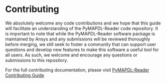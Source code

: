 # Contributing

We absolutely welcome any code contributions and we hope that this
guide will facilitate an understanding of the PyMAPDL-Reader code
repository. It is important to note that while the PyMAPDL-Reader software
package is maintained by Ansys and any submissions will be reviewed
thoroughly before merging, we still seek to foster a community that can
support user questions and develop new features to make this software
a useful tool for all users.  As such, we welcome and encourage any
questions or submissions to this repository.

For the full contributing documentation, please visit [PyMAPDL-Reader
Contributing Guide](https://readerdocs.pyansys.com/contributing.html)
